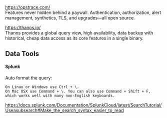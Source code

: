 https://opstrace.com/
<br>
Features never hidden behind a paywall. Authentication, authorization,
alert management, synthetics, TLS, and upgrades—all open source.

https://thanos.io/
<br>
Thanos provides a global query view, high availability,
data backup with historical, cheap data access as 
its core features in a single binary.



## Data Tools

#### Splunk
Auto format the query:

    On Linux or Windows use Ctrl + \.
    On Mac OSX use Command + \. You can also use Command + Shift + F, which works well with many non-English keyboards.

https://docs.splunk.com/Documentation/SplunkCloud/latest/SearchTutorial/Useasubsearch#Make_the_search_syntax_easier_to_read


